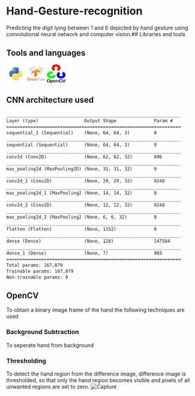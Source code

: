 # Hand-Gesture-recognition
Predicting the digit lying between 1 and 6 depicted by hand gesture using convolutional neural network and computer vision.## Libraries and tools
## Tools and languages
<img src="https://github.com/github/explore/raw/main/topics/python/python.png" width="50" height="50" />        <img src="https://github.com/github/explore/raw/main/topics/tensorflow/tensorflow.png" width="50" height="50" />       <img src="https://github.com/github/explore/raw/main/topics/opencv/opencv.png" width="50" height="50" />

## CNN architecture used
```
_________________________________________________________________
Layer (type)                 Output Shape              Param #
=================================================================
sequential_1 (Sequential)    (None, 64, 64, 3)         0
_________________________________________________________________
sequential (Sequential)      (None, 64, 64, 3)         0
_________________________________________________________________
conv2d (Conv2D)              (None, 62, 62, 32)        896
_________________________________________________________________
max_pooling2d (MaxPooling2D) (None, 31, 31, 32)        0
_________________________________________________________________
conv2d_1 (Conv2D)            (None, 29, 29, 32)        9248
_________________________________________________________________
max_pooling2d_1 (MaxPooling2 (None, 14, 14, 32)        0
_________________________________________________________________
conv2d_2 (Conv2D)            (None, 12, 12, 32)        9248
_________________________________________________________________
max_pooling2d_2 (MaxPooling2 (None, 6, 6, 32)          0
_________________________________________________________________
flatten (Flatten)            (None, 1152)              0
_________________________________________________________________
dense (Dense)                (None, 128)               147584
_________________________________________________________________
dense_1 (Dense)              (None, 7)                 903
=================================================================
Total params: 167,879
Trainable params: 167,879
Non-trainable params: 0
```
## OpenCV
To obtain a binary image frame of the hand the following techniques are used
### Background Subtraction
To seperate hand from background
### Thresholding
To detect the hand region from the difference image, difference image is thresholded, so that only the hand region becomes visible and pixels of all unwanted regions are set to zero.
![Capture](https://user-images.githubusercontent.com/82452505/138595329-dad9b00f-3599-4408-b174-29a6de13fa7f.PNG)




